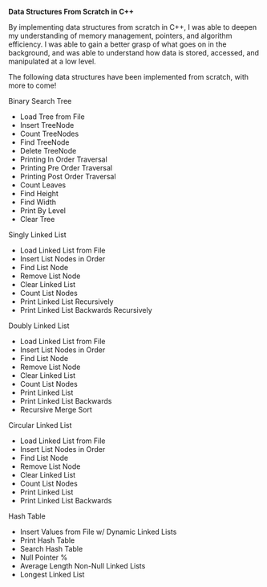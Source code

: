 **Data Structures From Scratch in C++**

By implementing data structures from scratch in C++, I was able to deepen my understanding of memory management, pointers, and algorithm efficiency. I was able to gain a better grasp of what goes on in the background, and was able to understand how data is stored, accessed, and manipulated at a low level.


The following data structures have been implemented from scratch, with more to come!

Binary Search Tree

- Load Tree from File
- Insert TreeNode
- Count TreeNodes
- Find TreeNode
- Delete TreeNode
- Printing In Order Traversal
- Printing Pre Order Traversal
- Printing Post Order Traversal
- Count Leaves
- Find Height
- Find Width
- Print By Level
- Clear Tree

Singly Linked List

- Load Linked List from File
- Insert List Nodes in Order
- Find List Node
- Remove List Node
- Clear Linked List
- Count List Nodes
- Print Linked List Recursively
- Print Linked List Backwards Recursively

Doubly Linked List

- Load Linked List from File
- Insert List Nodes in Order
- Find List Node
- Remove List Node
- Clear Linked List
- Count List Nodes
- Print Linked List 
- Print Linked List Backwards 
- Recursive Merge Sort

Circular Linked List

- Load Linked List from File
- Insert List Nodes in Order
- Find List Node
- Remove List Node
- Clear Linked List
- Count List Nodes
- Print Linked List 
- Print Linked List Backwards 

Hash Table

- Insert Values from File w/ Dynamic Linked Lists
- Print Hash Table
- Search Hash Table
- Null Pointer %
- Average Length Non-Null Linked Lists
- Longest Linked List
